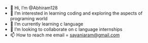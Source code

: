 - 👋 Hi, I’m @Abhiram128
- 👀 I’m interested in learning coding and exploring the aspects of programing world
- 🌱 I’m currently learning c language
- 💞️ I’m looking to collaborate on c language internships
- 📫 How to reach me email = sayaniaram@gmail.com

<!---
Abhiram128/Abhiram128 is a ✨ special ✨ repository because its `README.md` (this file) appears on your GitHub profile.
You can click the Preview link to take a look at your changes.
--->
